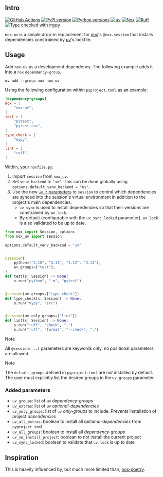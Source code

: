 ## Intro

[![GitHub Actions][github-actions-badge]](https://github.com/dantebben/nox-uv/actions)
[![PyPI version][pypi-version-badge]](https://pypi.python.org/pypi/nox-uv)
[![Python versions][python-versions-badge]](https://pypi.python.org/pypi/nox-uv)
[![uv][uv-badge]](https://github.com/astral-sh/uv)
[![Nox][nox-badge]](https://github.com/wntrblm/nox)
[![Ruff][ruff-badge]](https://github.com/astral-sh/ruff)
[![Type checked with mypy][mypy-badge]](https://mypy-lang.org/)

[github-actions-badge]: https://github.com/dantebben/nox-uv/workflows/CI/badge.svg
[pypi-version-badge]: https://img.shields.io/pypi/v/nox-uv.svg
[python-versions-badge]: https://img.shields.io/pypi/pyversions/nox-uv.svg
[uv-badge]: https://img.shields.io/endpoint?url=https://raw.githubusercontent.com/astral-sh/uv/main/assets/badge/v0.json
[nox-badge]: https://img.shields.io/badge/%F0%9F%A6%8A-Nox-D85E00.svg
[ruff-badge]: https://img.shields.io/endpoint?url=https://raw.githubusercontent.com/astral-sh/ruff/main/assets/badge/v2.json
[mypy-badge]: https://www.mypy-lang.org/static/mypy_badge.svg

`nox-uv` is a simple drop-in replacement for [nox](https://nox.thea.codes/)'s `@nox.session` that
installs dependencies constrained by [uv](https://docs.astral.sh/uv/)'s lockfile.

## Usage

Add `nox-uv` as a development dependency. The following example adds it into a `nox`
`dependency-group`.

```shell
uv add --group nox nox-uv
```

Using the following configuration within `pyproject.toml` as an example:

```toml
[dependency-groups]
nox = [
    "nox-uv",
]
test = [
    "pytest",
    "pytest-cov",
]
type_check = [
    "mypy",
]
lint = [
    "ruff",
]
```

Within, your `noxfile.py`:

1. Import `session` from `nox_uv`.
2. Set `venv_backend` to `"uv"`. This can be done globally using
   `options.default_venv_backend = "uv"`.
3. Use the new [`uv_*` parameters](#added-parameters) to `session` to control which dependencies
   are synced into the session's virtual environment in addition to the project's main
   dependencies.
     - `uv sync` is used to install dependencies so that their versions are constrained by
       `uv.lock`.
     - By default (configurable with the `uv_sync_locked` parameter), `uv.lock` is also
       validated to be up to date.

```py
from nox import Session, options
from nox_uv import session

options.default_venv_backend = "uv"


@session(
    python=["3.10", "3.11", "3.12", "3.13"],
    uv_groups=["test"],
)
def test(s: Session) -> None:
    s.run("python", "-m", "pytest")


@session(uv_groups=["type_check"])
def type_check(s: Session) -> None:
    s.run("mypy", "src")


@session(uv_only_groups=["lint"])
def lint(s: Session) -> None:
    s.run("ruff", "check", ".")
    s.run("ruff", "format", "--check", ".")
```

> [!NOTE]
> All `@session(...)` parameters are keywords only, no positional parameters are allowed.

> [!NOTE]
> The `default_groups` defined in `pyproject.toml` are _not_ installed by default. The
> user must explicitly list the desired groups in the `uv_groups` parameter. 

### Added parameters

- `uv_groups`: list of `uv` _dependency-groups_
- `uv_extras`: list of `uv` _optional-dependencies_
- `uv_only_groups`: list of `uv` _only-groups_ to include. Prevents installation of project
   _dependencies_
- `uv_all_extras`: boolean to install all _optional-dependencies_ from `pyproject.toml`
- `uv_all_groups`: boolean to install all _dependency-groups_
- `uv_no_install_project`: boolean to not install the current project
- `uv_sync_locked`: boolean to validate that `uv.lock` is up to date


## Inspiration

This is heavily influenced by, but much more limited than, 
[nox-poetry](https://nox-poetry.readthedocs.io).
